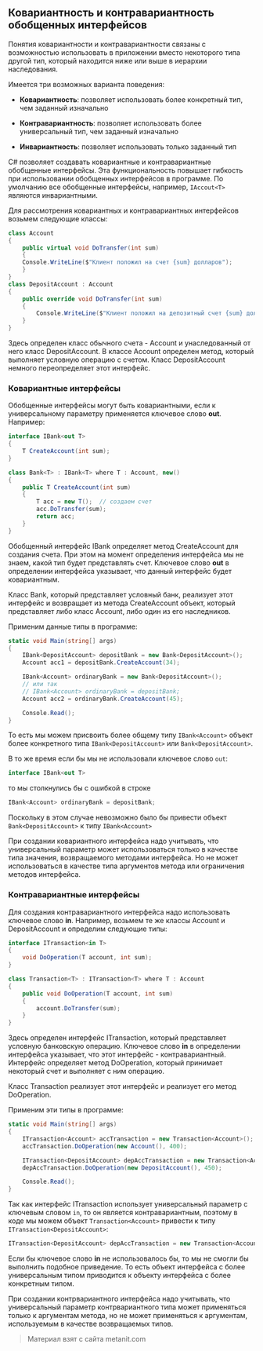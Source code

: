## Ковариантность и контравариантность обобщенных интерфейсов

Понятия ковариантности и контравариантности связаны с возможностью использовать в приложении вместо некоторого типа другой тип, который находится ниже или выше в иерархии наследования.

Имеется три возможных варианта поведения:

- **Ковариантность**: позволяет использовать более конкретный тип, чем заданный изначально

- **Контравариантность**: позволяет использовать более универсальный тип, чем заданный изначально

- **Инвариантность**: позволяет использовать только заданный тип

C# позволяет создавать ковариантные и контравариантные обобщенные интерфейсы. Эта функциональность повышает гибкость при использовании обобщенных интерфейсов в программе. По умолчанию все обобщенные интерфейсы, например, `IAccout<T>` являются инвариантными.

Для рассмотрения ковариантных и контравариантных интерфейсов возьмем следующие классы:

```cs
class Account
{
    public virtual void DoTransfer(int sum)
    {
    Console.WriteLine($"Клиент положил на счет {sum} долларов");
    }
}
class DepositAccount : Account
{
    public override void DoTransfer(int sum)
    {
        Console.WriteLine($"Клиент положил на депозитный счет {sum} долларов");
    }
}
```

Здесь определен класс обычного счета - Account и унаследованный от него класс DepositAccount. В классе Account определен метод, который выполняет условную операцию с счетом. Класс DepositAccount немного переопределяет этот интерфейс.

### Ковариантные интерфейсы

Обобщенные интерфейсы могут быть ковариантными, если к универсальному параметру применяется ключевое слово **out**. Например:

```cs
interface IBank<out T>
{
    T CreateAccount(int sum);
}

class Bank<T> : IBank<T> where T : Account, new()
{
    public T CreateAccount(int sum)
    {
        T acc = new T();  // создаем счет
        acc.DoTransfer(sum);
        return acc;
    }
}
```

Обобщенный интерфейс IBank определяет метод CreateAccount для создания счета. При этом на момент определения интерфейса мы не знаем, какой тип будет представлять счет. Ключевое слово **out** в определении интерфейса указывает, что данный интерфейс будет ковариантным.

Класс Bank, который представляет условный банк, реализует этот интерфейс и возвращает из метода CreateAccount объект, который представляет либо класс Account, либо один из его наследников.

Применим данные типы в программе:

```cs
static void Main(string[] args)
{
    IBank<DepositAccount> depositBank = new Bank<DepositAccount>();
    Account acc1 = depositBank.CreateAccount(34);

    IBank<Account> ordinaryBank = new Bank<DepositAccount>();
    // или так
    // IBank<Account> ordinaryBank = depositBank;
    Account acc2 = ordinaryBank.CreateAccount(45);

    Console.Read();
}
```

То есть мы можем присвоить более общему типу `IBank<Account>` объект более конкретного типа `IBank<DepositAccount>` или `Bank<DepositAccount>`.

В то же время если бы мы не использовали ключевое слово `out`:

```cs
interface IBank<out T>
```

то мы столкнулись бы с ошибкой в строке

```cs
IBank<Account> ordinaryBank = depositBank;
```

Поскольку в этом случае невозможно было бы привести объект `Bank<DepositAccount>` к типу `IBank<Account>`

При создании ковариантного интерфейса надо учитывать, что универсальный параметр может использоваться только в качестве типа значения, возвращаемого методами интерфейса. Но не может использоваться в качестве типа аргументов метода или ограничения методов интерфейса.

### Контравариантные интерфейсы

Для создания контравариантного интерфейса надо использовать ключевое слово **in**. Например, возьмем те же классы Account и DepositAccount и определим следующие типы:

```cs
interface ITransaction<in T>
{
    void DoOperation(T account, int sum);
}

class Transaction<T> : ITransaction<T> where T : Account
{
    public void DoOperation(T account, int sum)
    {
        account.DoTransfer(sum);
    }
}
```

Здесь определен интерфейс ITransaction, который представляет условную банковскую операцию. Ключевое слово **in** в определении интерфейса указывает, что этот интерфейс - контравариантный. Интерфейс определяет метод DoOperation, который принимает некоторый счет и выполняет с ним операцию.

Класс Transaction реализует этот интерфейс и реализует его метод DoOperation.

Применим эти типы в программе:

```cs
static void Main(string[] args)
{
    ITransaction<Account> accTransaction = new Transaction<Account>();
    accTransaction.DoOperation(new Account(), 400);

    ITransaction<DepositAccount> depAccTransaction = new Transaction<Account>();
    depAccTransaction.DoOperation(new DepositAccount(), 450);

    Console.Read();
}
```

Так как интерфейс ITransaction использует универсальный параметр с ключевым словом `in`, то он является контравариантным, поэтому в коде мы можем объект `Transaction<Account>` привести к типу `ITransaction<DepositAccount>`:

```cs
ITransaction<DepositAccount> depAccTransaction = new Transaction<Account>();
```

Если бы ключевое слово **in** не использовалось бы, то мы не смогли бы выполнить подобное приведение. То есть объект интерфейса с более универсальным типом приводится к объекту интерфейса с более конкретным типом.

При создании контрвариантного интерфейса надо учитывать, что универсальный параметр контрвариантного типа может применяться только к аргументам метода, но не может применяться к аргументам, используемым в качестве возвращаемых типов.


> Материал взят с сайта metanit.com